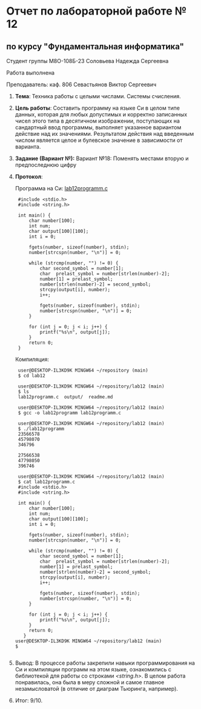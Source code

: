 # Отчет по лабораторной работе № 12
## по курсу "Фундаментальная информатика"

Студент группы М8О-108Б-23 Соловьева Надежда Сергеевна

Работа выполнена 

Преподаватель: каф. 806 Севастьянов Виктор Сергеевич

1. **Тема**: Техника работы с целыми числами. Системы счисления.  
2. **Цель работы**: Составить программу на языке Си в целом типе данных, которая для любых допустимых и корректно записанных чисел этого типа в десятичном изображении, поступающих на сандартный ввод программы, выполняет указанное вариантом действие над их значениями. Результатом действия над введенным числом является целое и булевское значение в зависимости от варианта.  
3. **Задание (Вариант №):** Вариант №18: Поменять местами вторую и предпоследнюю цифру   
4. **Протокол**:  

    Программа на Си: [lab12programm.c](/lab12programm.c)  
   ```
    #include <stdio.h>
    #include <string.h>
    
    int main() {
        char number[100];
        int num;
        char output[100][100];
        int i = 0;
    
        fgets(number, sizeof(number), stdin);
        number[strcspn(number, "\n")] = 0;
    
        while (strcmp(number, "") != 0) {
            char second_symbol = number[1];
            char  prelast_symbol = number[strlen(number)-2];
            number[1] = prelast_symbol;
            number[strlen(number)-2] = second_symbol;
            strcpy(output[i], number);
            i++;
            
            fgets(number, sizeof(number), stdin);
            number[strcspn(number, "\n")] = 0;
        }
    
        for (int j = 0; j < i; j++) {
            printf("%s\n", output[j]);
        }
        return 0;
    }
   ```

    Компиляция:  
   ```
    user@DESKTOP-IL3KD9K MINGW64 ~/repository (main)
    $ cd lab12
    
    user@DESKTOP-IL3KD9K MINGW64 ~/repository/lab12 (main)
    $ ls
    lab12programm.c  output/  readme.md
    
    user@DESKTOP-IL3KD9K MINGW64 ~/repository/lab12 (main)
    $ gcc -o lab12programm lab12programm.c
    
    user@DESKTOP-IL3KD9K MINGW64 ~/repository/lab12 (main)
    $ ./lab12programm
    23566578
    45798070
    346796
    
    27566538
    47798050
    396746
    
    user@DESKTOP-IL3KD9K MINGW64 ~/repository/lab12 (main)
    $ cat lab12programm.c
    #include <stdio.h>
    #include <string.h>
    
    int main() {
        char number[100];
        int num;
        char output[100][100];
        int i = 0;
    
        fgets(number, sizeof(number), stdin);
        number[strcspn(number, "\n")] = 0;
    
        while (strcmp(number, "") != 0) {
            char second_symbol = number[1];
            char  prelast_symbol = number[strlen(number)-2];
            number[1] = prelast_symbol;
            number[strlen(number)-2] = second_symbol;
            strcpy(output[i], number);
            i++;
    
            fgets(number, sizeof(number), stdin);
            number[strcspn(number, "\n")] = 0;
        }
    
        for (int j = 0; j < i; j++) {
            printf("%s\n", output[j]);
        }
        return 0;
      }
   user@DESKTOP-IL3KD9K MINGW64 ~/repository/lab12 (main)
   $
  
5. Вывод: В процессе работы закрепили навыки программирования на Си и компиляции программ на этом языке, ознакомились с библиотекой для работы со строками *<string.h>*. В целом работа понравилась, она была в меру сложной и самое главное незамысловатой (в отличие от диаграм Тьюринга, например).  
6. Итог: 9/10.
